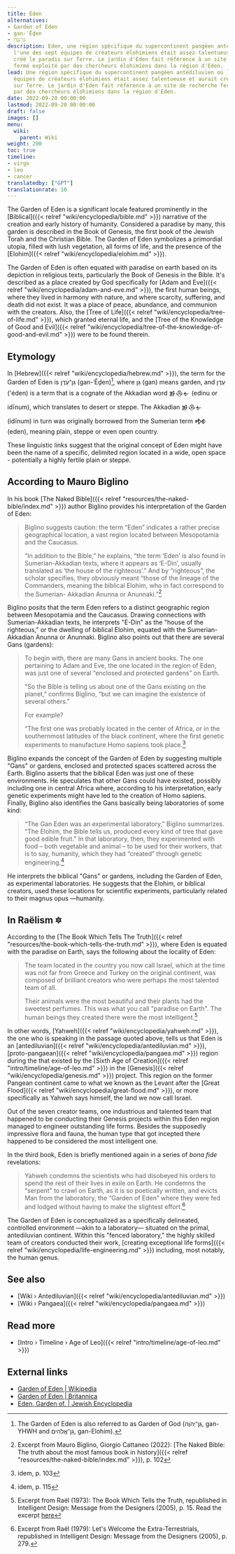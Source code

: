 ```yaml
---
title: Éden
alternatives:
- Garden of Eden
- gan-ʿĒḏen
- גַּן־עֵדֶן
description: Eden, une région spécifique du supercontinent pangéen antédiluvien où
  l'une des sept équipes de créateurs élohimiens était assez talentueuse et aurait
  créé le paradis sur Terre. Le jardin d'Eden fait référence à un site de recherche
  fermé exploité par des chercheurs élohimiens dans la région d'Eden.
lead: Une région spécifique du supercontinent pangéen antédiluvien où l'une des sept
  équipes de créateurs élohimiens était assez talentueuse et aurait créé le paradis
  sur Terre. Le jardin d'Eden fait référence à un site de recherche fermé exploité
  par des chercheurs élohimiens dans la région d'Eden.
date: 2022-09-20 00:00:00
lastmod: 2022-09-20 00:00:00
draft: false
images: []
menu:
  wiki:
    parent: Wiki
weight: 200
toc: true
timeline:
- virgo
- leo
- cancer
translatedby: ["GPT"]
translationrate: 10
---
```


The Garden of Eden is a significant locale featured prominently in the [Biblical]({{< relref "wiki/encyclopedia/bible.md" >}}) narrative of the creation and early history of humanity. Considered a paradise by many, this garden is described in the Book of Genesis, the first book of the Jewish Torah and the Christian Bible. The Garden of Eden symbolizes a primordial utopia, filled with lush vegetation, all forms of life, and the presence of the [Elohim]({{< relref "wiki/encyclopedia/elohim.md" >}}).

The Garden of Eden is often equated with paradise on earth based on its depiction in religious texts, particularly the Book of Genesis in the Bible. It's described as a place created by God specifically for [Adam and Eve]({{< relref "wiki/encyclopedia/adam-and-eve.md" >}}), the first human beings, where they lived in harmony with nature, and where scarcity, suffering, and death did not exist. It was a place of peace, abundance, and communion with the creators. Also, the [Tree of Life]({{< relref "wiki/encyclopedia/tree-of-life.md" >}}), which granted eternal life, and the [Tree of the Knowledge of Good and Evil]({{< relref "wiki/encyclopedia/tree-of-the-knowledge-of-good-and-evil.md" >}}) were to be found therein.

## Etymology

In [Hebrew]({{< relref "wiki/encyclopedia/hebrew.md" >}}), the term for the Garden of Eden is גַּן־עֵדֶן (gan-ʿĒḏen)[^garden], where גַּן (gan) means garden, and עֵדֶן ('éden) is a term that is a cognate of the Akkadian word 𒂊𒁲𒉡 (edinu or idīnum), which translates to desert or steppe. The Akkadian 𒂊𒁲𒉡 (idīnum) in turn was originally borrowed from the Sumerian term 𒂔 (eden), meaning plain, steppe or even open country.

These linguistic links suggest that the original concept of Eden might have been the name of a specific, delimited region located in a wide, open space - potentially a highly fertile plain or steppe.

[^garden]: The Garden of Eden is also referred to as Garden of God (גַּן־יְהֹוֶה, gan-YHWH and גַן־אֱלֹהִים, gan-Elohim).

## According to Mauro Biglino

In his book [The Naked Bible]({{< relref "resources/the-naked-bible/index.md" >}}) author Biglino provides his interpretation of the Garden of Eden:

> Biglino suggests caution: the term “Eden” indicates a rather precise geographical location, a vast region located between Mesopotamia and the Caucasus.
>
> “In addition to the Bible,” he explains, “the term ‘Eden’ is also found in Sumerian-Akkadian texts, where it appears as ‘E-Din’, usually translated as ‘the house of the righteous’.” And by “righteous”, the scholar specifies, they obviously meant “those of the lineage of the Commanders, meaning the biblical Elohim, who in fact correspond to the Sumerian- Akkadian Anunna or Anunnaki.”[^caution]

Biglino posits that the term Eden refers to a distinct geographic region between Mesopotamia and the Caucasus. Drawing connections with Sumerian-Akkadian texts, he interprets "E-Din" as the "house of the righteous," or the dwelling of biblical Elohim, equated with the Sumerian-Akkadian Anunna or Anunnaki. Biglino also points out that there are several Gans (gardens):

> To begin with, there are many Gans in ancient books. The one pertaining to Adam and Eve, the one located in the region of Eden, was just one of several “enclosed and protected gardens” on Earth.
>
> “So the Bible is telling us about one of the Gans existing on the planet,” confirms Biglino, “but we can imagine the existence of several others.”
>
> For example?
>
> “The first one was probably located in the center of Africa, or in the southernmost latitudes of the black continent, where the first genetic experiments to manufacture Homo sapiens took place.[^africa]

Biglino expands the concept of the Garden of Eden by suggesting multiple "Gans" or gardens, enclosed and protected spaces scattered across the Earth. Biglino asserts that the biblical Eden was just one of these environments. He speculates that other Gans could have existed, possibly including one in central Africa where, according to his interpretation, early genetic experiments might have led to the creation of Homo sapiens. Finally, Biglino also identifies the Gans basically being laboratories of some kind:

> “The Gan Eden was an experimental laboratory,” Biglino summarizes. “The Elohim, the Bible tells us, produced every kind of tree that gave good edible fruit.” In that laboratory, then, they experimented with food – both vegetable and animal – to be used for their workers, that is to say, humanity, which they had “created” through genetic engineering.[^workers]

He interprets the biblical "Gans" or gardens, including the Garden of Eden, as experimental laboratories. He suggests that the Elohim, or biblical creators, used these locations for scientific experiments, particularly related to their magnus opus —humanity.

[^caution]: Excerpt from Mauro Biglino, Giorgio Cattaneo (2022): [The Naked Bible: The truth about the most famous book in history]({{< relref "resources/the-naked-bible/index.md" >}}), p. 102

[^africa]: idem, p. 103

[^workers]: idem, p. 115

## In Raëlism 🔯

According to the [The Book Which Tells The Truth]({{< relref "resources/the-book-which-tells-the-truth.md" >}}), where Eden is equated with the paradise on Earth, says the following about the locality of Eden:

> The team located in the country you now call Israel, which at the time was not far from Greece and Turkey on the original continent, was composed of brilliant creators who were perhaps the most talented team of all.
>
> Their animals were the most beautiful and their plants had the sweetest perfumes. This was what you call "paradise on Earth". The human beings they created there were the most intelligent.[^perfume]

In other words, [Yahweh]({{< relref "wiki/encyclopedia/yahweh.md" >}}), the one who is speaking in the passage quoted above, tells us that Eden is an [antediluvian]({{< relref "wiki/encyclopedia/antediluvian.md" >}}), [proto-pangaean]({{< relref "wiki/encyclopedia/pangaea.md" >}}) region during the that existed by the  [Sixth Age of Creation]({{< relref "intro/timeline/age-of-leo.md" >}}) in the [Genesis]({{< relref "wiki/encyclopedia/genesis.md" >}}) project. This region on the former Pangean continent came to what we known as the Levant after the [Great Flood]({{< relref "wiki/encyclopedia/great-flood.md" >}}), or more specifically as Yahweh says himself, the land we now call Israel.

Out of the seven creator teams, one industrious and talented team that happened to be conducting their Genesis projects within this Eden region managed to engineer outstanding life forms. Besides the supposedly impressive flora and fauna, the human type that got incepted there happened to be considered the most intelligent one.

In the third book, Eden is briefly mentioned again in a series of _bona fide_ revelations:

> Yahweh condemns the scientists who had disobeyed his orders to spend the rest of their lives in exile on Earth. He condemns the “serpent” to crawl on Earth, as it is so poetically written, and evicts Man from the laboratory, the “Garden of Eden” where they were fed and lodged without having to make the slightest effort.[^lab]

The Garden of Eden is conceptualized as a specifically delineated, controlled environment —akin to a laboratory— situated on the primal, antediluvian continent. Within this "fenced laboratory," the highly skilled team of creators conducted their work, [creating exceptional life forms]({{< relref "wiki/encyclopedia/life-engineering.md" >}}) including, most notably, the human genus.

[^perfume]: Excerpt from Raël (1973): The Book Which Tells the Truth, republished in Intelligent Design: Message from the Designers (2005), p. 15. Read the excerpt [here](https://wheelofheaven.github.io/rael-one-the-book-which-tells-the-truth/2_the_truth.html#genesis)

[^lab]: Excerpt from Raël (1979): Let's Welcome the Extra-Terrestrials, republished in Intelligent Design: Message from the Designers (2005), p. 279.

## See also

- [Wiki › Antediluvian]({{< relref "wiki/encyclopedia/antediluvian.md" >}})
- [Wiki › Pangaea]({{< relref "wiki/encyclopedia/pangaea.md" >}})

## Read more

- [Intro › Timeline › Age of Leo]({{< relref "intro/timeline/age-of-leo.md" >}})

## External links

- [Garden of Eden | Wikipedia](https://en.wikipedia.org/wiki/Garden_of_Eden)
- [Garden of Eden | Britannica](https://www.britannica.com/topic/Garden-of-Eden)
- [Eden, Garden of. | Jewish Encyclopedia](https://www.jewishencyclopedia.com/articles/5428-eden-garden-of)
